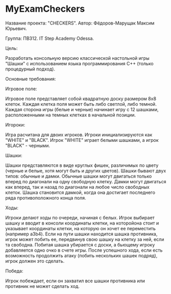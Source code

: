 # MyExamCheckers
Название проекта: "CHECKERS". Автор: Фёдоров-Марущак Максим Юрьевич.

Группа: ПВ312. IT Step Academy Odessa.

Цель:

Разработать консольную версию классической настольной игры "Шашки" с использованием языка программирования С++ (только процедурный подход).

Основные требования:

Игровое поле:

Игровое поле представляет собой квадратную доску размером 8x8 клеток. Каждая клетка поля может быть либо светлой, либо темной. Каждая сторона игры (белые и черные) начинает игру с 12 шашками, расположенными на темных клетках в начальной позиции.

Игороки:

Игра расчитана для двоих игроков. Игроки инициализируются как "WHITE" и "BLACK". Игрок "WHITE" играет белыми шашками, а игрок "BLACK" - черными.

Шашки:

Шашки представляются в виде круглых фишек, различимых по цвету (черные и белые, хотя могут быть и других цветов). Шашки бывают двух типов: обычные и дамки. Обычные шашки могут двигаться только вперед по диагонали на одну свободную клетку. Дамки могут двигаться как вперед, так и назад по диагонали на любое число свободных клеток. Шашка становится дамкой, когда она достигает последнего ряда противоположного конца поля.

Ходы:

Игроки делают ходы по очереди, начиная с белых. Игрок выбирает шашку и вводит в консоли координаты клетки, на которойона стоит и указывает координаты клетки, на которую он хочет ее переместить (например a3b4). Если на пути шашки находится шашка противника, игрок может побить ее, передвинув свою шашку на клетку за ней, если та свободна. Побитая шашка убирается с доски, а бьющему игроку добавляется одно очко в счете игры. После успешного хода, если есть возможность продолжить атаку (побить нескольких шашек подряд), игрок должен это сделать.

Победа:

Игрок побеждает, если он захватил все шашки противника или противник не может сделать ход.
